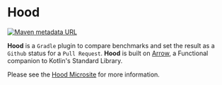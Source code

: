 # Hood

[![Maven metadata URL](https://img.shields.io/maven-metadata/v?color=blue&label=latest%20release&metadataUrl=https%3A%2F%2Fplugins.gradle.org%2Fm2%2Fcom%2F47deg%2Fhood%2Fmaven-metadata.xml)](https://plugins.gradle.org/plugin/com.47deg.hood)

**Hood** is a `Gradle` plugin to compare benchmarks and set the result as a `Github` status for a `Pull Request`.
**Hood** is built on [Arrow](https://arrow-kt.io/), a Functional companion to Kotlin's Standard Library.

Please see the [Hood Microsite](https://47degrees.github.io/hood/) for more information.
